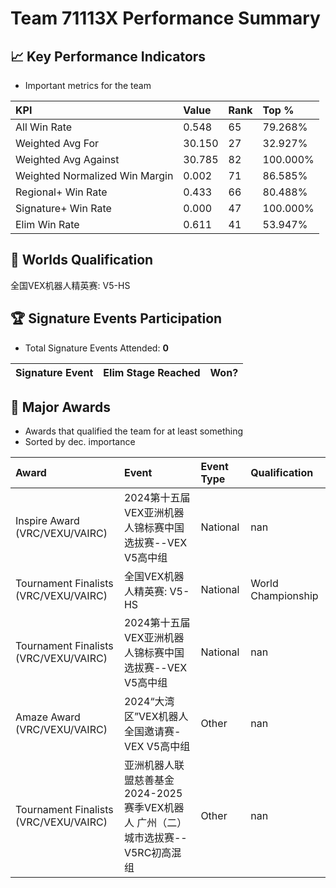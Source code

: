 # Team 71113X Performance Summary

## 📈 Key Performance Indicators
- Important metrics for the team

| KPI | Value | Rank | Top % |
|:---|:-----|:----|:-----|
| All Win Rate | 0.548 | 65 | 79.268% |
| Weighted Avg For | 30.150 | 27 | 32.927% |
| Weighted Avg Against | 30.785 | 82 | 100.000% |
| Weighted Normalized Win Margin | 0.002 | 71 | 86.585% |
| Regional+ Win Rate | 0.433 | 66 | 80.488% |
| Signature+ Win Rate | 0.000 | 47 | 100.000% |
| Elim Win Rate | 0.611 | 41 | 53.947% |


## 🎯 Worlds Qualification
全国VEX机器人精英赛: V5-HS

## 🏆 Signature Events Participation
- Total Signature Events Attended: **0**

| Signature Event | Elim Stage Reached | Won? |
|:----------------|:-------------------|:----|


## 🥇 Major Awards
- Awards that qualified the team for at least something
- Sorted by dec. importance

| Award | Event | Event Type | Qualification |
|:------|:------|:-----------|:--------------|
| Inspire Award (VRC/VEXU/VAIRC) | 2024第十五届VEX亚洲机器人锦标赛中国选拔赛--VEX V5高中组 | National | nan |
| Tournament Finalists (VRC/VEXU/VAIRC) | 全国VEX机器人精英赛: V5-HS | National | World Championship |
| Tournament Finalists (VRC/VEXU/VAIRC) | 2024第十五届VEX亚洲机器人锦标赛中国选拔赛--VEX V5高中组 | National | nan |
| Amaze Award (VRC/VEXU/VAIRC) | 2024“大湾区”VEX机器人全国邀请赛-VEX V5高中组 | Other | nan |
| Tournament Finalists (VRC/VEXU/VAIRC) | 亚洲机器人联盟慈善基金2024-2025赛季VEX机器人 广州（二）城市选拔赛--V5RC初高混组 | Other | nan |

